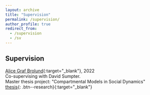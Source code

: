 ```yaml
---
layout: archive
title: "Supervision"
permalink: /supervision/
author_profile: true
redirect_from:
  - /supervision
  - /sv
---
```


## Supervision

[Alice Graf Brolund](https://www.linkedin.com/in/alice-graf-brolund-611683195/?originalSubdomain=se){:target="_blank"}, 2022\
Co-supervising with David Sumpter.\
Master thesis project: "Compartmental Models in Social Dynamics" \
[thesis](http://uu.diva-portal.org/smash/record.jsf?pid=diva2%3A1577103&dswid=-2491){: .btn--research}{:target="_blank"}


